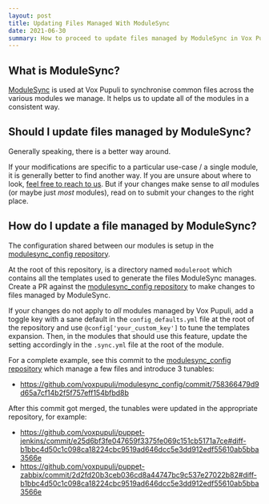 ```yaml
---
layout: post
title: Updating Files Managed With ModuleSync
date: 2021-06-30
summary: How to proceed to update files managed by ModuleSync in Vox Pupuli templates.
---
```


## What is ModuleSync?

[ModuleSync] is used at Vox Pupuli to synchronise common files across the various modules we manage.  It helps us to update all of the modules in a consistent way.

## Should I update files managed by ModuleSync?

Generally speaking, there is a better way around.

If your modifications are specific to a particular use-case / a single module, it is generally better to find another way.  If you are unsure about where to look, [feel free to reach to us](/docs/about_vox_pupuli/#where-you-can-find-us).  But if your changes make sense to *all* modules (or maybe just *most* modules), read on to submit your changes to the right place.

## How do I update a file managed by ModuleSync?

The configuration shared between our modules is setup in the [modulesync_config repository].

At the root of this repository, is a directory named `moduleroot` which contains all the templates used to generate the files ModuleSync manages.  Create a PR against the [modulesync_config repository] to make changes to files managed by ModuleSync.

If your changes do not apply to *all* modules managed by Vox Pupuli, add a toggle key with a sane default in the `config_defaults.yml` file at the root of the repository and use `@config['your_custom_key']` to tune the templates expansion.  Then, in the modules that should use this feature, update the setting accordingly in the `.sync.yml` file at the root of the module.

For a complete example, see this commit to the [modulesync_config repository] which manage a few files and introduce 3 tunables:

* <https://github.com/voxpupuli/modulesync_config/commit/758366479d9d65a7cf14b2f5f757eff154bfbd8b>

After this commit got merged, the tunables were updated in the appropriate repository, for example:

* <https://github.com/voxpupuli/puppet-jenkins/commit/e25d6bf3fe047659f3375fe069c151cb5171a7ce#diff-b1bbc4d50c1c098ca18224cbc9519ad646dcc5e3dd912edf55610ab5bba3566e>
* <https://github.com/voxpupuli/puppet-zabbix/commit/2d2fd20b3ceb036cd8a44747bc9c537e27022b82#diff-b1bbc4d50c1c098ca18224cbc9519ad646dcc5e3dd912edf55610ab5bba3566e>

[ModuleSync]: https://github.com/voxpupuli/modulesync
[modulesync_config repository]: https://github.com/voxpupuli/modulesync_config
